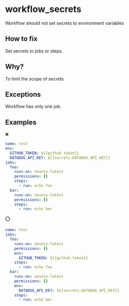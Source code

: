 # workflow_secrets

Workflow should not set secrets to environment variables

## How to fix

Set secrets to jobs or steps.

## Why?

To limit the scope of secrets

## Exceptions

Workflow has only one job.

## Examples

:x:

```yaml
name: test
env:
  GITHUB_TOKEN: ${{github.token}}
  DATADOG_API_KEY: ${{secrets.DATADOG_API_KEY}}
jobs:
  foo:
    runs-on: ubuntu-latest
    permissions: {}
    steps:
      - run: echo foo
  bar:
    runs-on: ubuntu-latest
    permissions: {}
    steps:
      - run: echo bar
```

:o:

```yaml
name: test
jobs:
  foo:
    runs-on: ubuntu-latest
    permissions: {}
    env:
      GITHUB_TOKEN: ${{github.token}}
    steps:
      - run: echo foo
  bar:
    runs-on: ubuntu-latest
    permissions: {}
    env:
      DATADOG_API_KEY: ${{secrets.DATADOG_API_KEY}}
    steps:
      - run: echo bar
```

